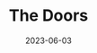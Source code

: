 ---
title: "The Doors"
cc-type: hashtag
date: 2023-06-03
hashtag: "the-doors"
from:
  - Los Angeles
tags:
  - American
  - Band
---